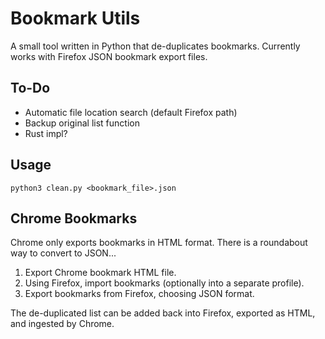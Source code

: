 # Bookmark Utils

A small tool written in Python that de-duplicates bookmarks. Currently works with Firefox JSON bookmark export files.

## To-Do
+ Automatic file location search (default Firefox path)
+ Backup original list function
+ Rust impl?

## Usage

```
python3 clean.py <bookmark_file>.json
```

## Chrome Bookmarks
Chrome only exports bookmarks in HTML format. There is a roundabout way to convert to JSON...

1. Export Chrome bookmark HTML file.
2. Using Firefox, import bookmarks (optionally into a separate profile).
3. Export bookmarks from Firefox, choosing JSON format.

The de-duplicated list can be added back into Firefox, exported as HTML, and ingested by Chrome.